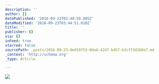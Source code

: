 ```yaml
---
description: ''
author: []
datePublished: '2016-09-23T03:48:50.805Z'
dateModified: '2016-09-23T03:44:51.010Z'
title: ''
publisher: {}
via: {}
inFeed: true
starred: false
sourcePath: _posts/2016-09-23-0ed18f53-0da8-4247-b457-b3cff3d1b8a7.md
_context: 'http://schema.org'
_type: Article

---
```

![](https://the-grid-user-content.s3-us-west-2.amazonaws.com/1d5c349f-92a3-44f3-bc77-f9040b263b9b.jpg)
